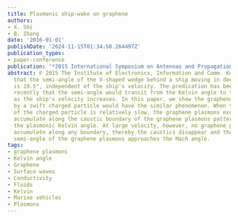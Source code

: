 ```yaml
---
title: Plasmonic ship-wake on graphene
authors:
- X. Shi
- B. Zhang
date: '2016-01-01'
publishDate: '2024-11-15T01:34:50.264497Z'
publication_types:
- paper-conference
publication: '*2015 International Symposium on Antennas and Propagation, ISAP 2015*'
abstract: © 2015 The Institute of Electronics, Information and Comm. Kelvin predicted
  that the semi-angle of the V-shaped wedge behind a ship moving in deep water region
  is 19.5°, independent of the ship's velocity. The predication has been challenged
  recently that the semi-angle would transit from the Kelvin angle to the Mach angle
  as the ship's velocity increases. In this paper, we show the graphene plasmons excited
  by a swift charged particle would have the similar phenomenon. When the velocity
  of the charged particle is relatively slow, the graphene plasmons excited would
  accumulate along the caustic boundary of the graphene plasmons pattern, forming
  the plasmonic Kelvin angle. At large velocity, however, no graphene plasmons would
  accumulate along any boundary, thereby the caustics disappear and the effective
  semi-angle of the graphene plasmons approaches the Mach angle.
tags:
- graphene plasmons
- Kelvin angle
- Graphene
- Surface waves
- Conductivity
- Fluids
- Kelvin
- Marine vehicles
- Plasmons
---
```

